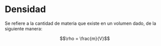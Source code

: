 # Densidad

Se refiere a la cantidad de materia que existe en un volumen dado, de la siguiente manera:

$$\rho = \frac{m}{V}$$